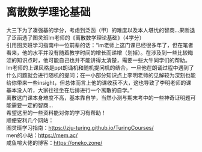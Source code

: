 # 离散数学理论基础
大三下为了凑强基的学分，考虑到泛函（甲）的难度以及本人堪忧的智商...果断退了泛函选了图灵班lm老师的《离散数学理论基础》（4学分）  
引用图灵班学习指南中一位前辈的话：“lm老师上这门课已经很多年了，但在笔者看来，他的水平并没有随着教学时间的增长而递增（划掉）。在涉及到一些比较晦涩的知识点时，他可能自己也并不能讲得太清楚，需要一些大牛同学们的帮助。lm老师的上课风格是ppt朗诵机和随机提问机的结合，一旦他在朗诵过程中遇到了什么问题就会进行随机的提问；在一小部分知识点上李明老师的见解较为深刻也能给你带来一些insight，但总体而言上他的课收获不大，这也导致了李明老师的课基本没人听，大家往往坐在后排进行一个离散的自学。”  
离散这门课本身难度不高，基本靠自学，当然小测与期末考中的一些神奇证明题可能需要一定的智商...  
希望这里的一些资料能对你的学习有帮助！  
顺便安利几个网站：  
图灵班学习指南：https://zju-turing.github.io/TuringCourses/  
men的小站：https://mem.ac/  
咸鱼喧大佬的博客：https://oneko.zone/  
